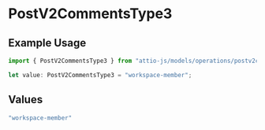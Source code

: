 # PostV2CommentsType3

## Example Usage

```typescript
import { PostV2CommentsType3 } from "attio-js/models/operations/postv2comments.js";

let value: PostV2CommentsType3 = "workspace-member";
```

## Values

```typescript
"workspace-member"
```